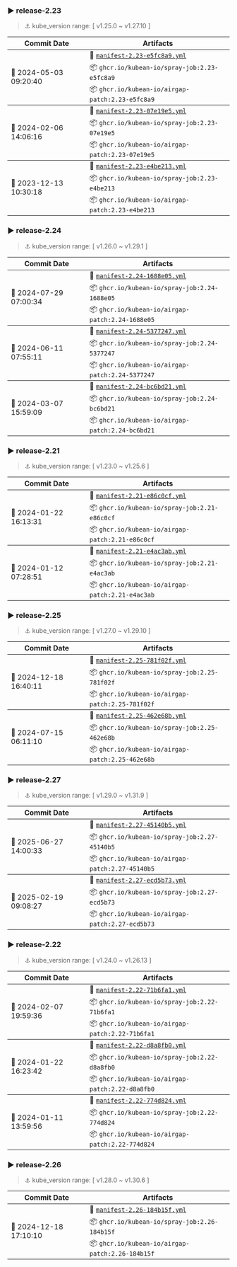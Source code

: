 

### ▶️ release-2.23
> ⚓ kube_version range: [ v1.25.0 ~ v1.27.10 ]

<table>
  <thead>
    <tr>
      <th>Commit Date</th>
      <th>Artifacts</th>
    </tr>
  </thead>
  
  <tbody>
      <tr>
        <td rowspan=3> 📅 2024-05-03 09:20:40 </td>
        <td rowspan=1>
           📝 <code><a href="https://raw.githubusercontent.com/kubean-io/kubean-manifest/main/manifests/manifest-2.23-e5fc8a9.yml">manifest-2.23-e5fc8a9.yml</a></code>
        </td>
      </tr>
      <tr>
        <td rowspan=1> 📦 <code>ghcr.io/kubean-io/spray-job:2.23-e5fc8a9</code> </td>
      </tr>
      <tr>
        <td rowspan=1> 📦 <code>ghcr.io/kubean-io/airgap-patch:2.23-e5fc8a9</code> </td>
      </tr>
  </tbody>
  
  <tbody>
      <tr>
        <td rowspan=3> 📅 2024-02-06 14:06:16 </td>
        <td rowspan=1>
           📝 <code><a href="https://raw.githubusercontent.com/kubean-io/kubean-manifest/main/manifests/manifest-2.23-07e19e5.yml">manifest-2.23-07e19e5.yml</a></code>
        </td>
      </tr>
      <tr>
        <td rowspan=1> 📦 <code>ghcr.io/kubean-io/spray-job:2.23-07e19e5</code> </td>
      </tr>
      <tr>
        <td rowspan=1> 📦 <code>ghcr.io/kubean-io/airgap-patch:2.23-07e19e5</code> </td>
      </tr>
  </tbody>
  
  <tbody>
      <tr>
        <td rowspan=3> 📅 2023-12-13 10:30:18 </td>
        <td rowspan=1>
           📝 <code><a href="https://raw.githubusercontent.com/kubean-io/kubean-manifest/main/manifests/manifest-2.23-e4be213.yml">manifest-2.23-e4be213.yml</a></code>
        </td>
      </tr>
      <tr>
        <td rowspan=1> 📦 <code>ghcr.io/kubean-io/spray-job:2.23-e4be213</code> </td>
      </tr>
      <tr>
        <td rowspan=1> 📦 <code>ghcr.io/kubean-io/airgap-patch:2.23-e4be213</code> </td>
      </tr>
  </tbody>
  
</table>

### ▶️ release-2.24
> ⚓ kube_version range: [ v1.26.0 ~ v1.29.1 ]

<table>
  <thead>
    <tr>
      <th>Commit Date</th>
      <th>Artifacts</th>
    </tr>
  </thead>
  
  <tbody>
      <tr>
        <td rowspan=3> 📅 2024-07-29 07:00:34 </td>
        <td rowspan=1>
           📝 <code><a href="https://raw.githubusercontent.com/kubean-io/kubean-manifest/main/manifests/manifest-2.24-1688e05.yml">manifest-2.24-1688e05.yml</a></code>
        </td>
      </tr>
      <tr>
        <td rowspan=1> 📦 <code>ghcr.io/kubean-io/spray-job:2.24-1688e05</code> </td>
      </tr>
      <tr>
        <td rowspan=1> 📦 <code>ghcr.io/kubean-io/airgap-patch:2.24-1688e05</code> </td>
      </tr>
  </tbody>
  
  <tbody>
      <tr>
        <td rowspan=3> 📅 2024-06-11 07:55:11 </td>
        <td rowspan=1>
           📝 <code><a href="https://raw.githubusercontent.com/kubean-io/kubean-manifest/main/manifests/manifest-2.24-5377247.yml">manifest-2.24-5377247.yml</a></code>
        </td>
      </tr>
      <tr>
        <td rowspan=1> 📦 <code>ghcr.io/kubean-io/spray-job:2.24-5377247</code> </td>
      </tr>
      <tr>
        <td rowspan=1> 📦 <code>ghcr.io/kubean-io/airgap-patch:2.24-5377247</code> </td>
      </tr>
  </tbody>
  
  <tbody>
      <tr>
        <td rowspan=3> 📅 2024-03-07 15:59:09 </td>
        <td rowspan=1>
           📝 <code><a href="https://raw.githubusercontent.com/kubean-io/kubean-manifest/main/manifests/manifest-2.24-bc6bd21.yml">manifest-2.24-bc6bd21.yml</a></code>
        </td>
      </tr>
      <tr>
        <td rowspan=1> 📦 <code>ghcr.io/kubean-io/spray-job:2.24-bc6bd21</code> </td>
      </tr>
      <tr>
        <td rowspan=1> 📦 <code>ghcr.io/kubean-io/airgap-patch:2.24-bc6bd21</code> </td>
      </tr>
  </tbody>
  
</table>

### ▶️ release-2.21
> ⚓ kube_version range: [ v1.23.0 ~ v1.25.6 ]

<table>
  <thead>
    <tr>
      <th>Commit Date</th>
      <th>Artifacts</th>
    </tr>
  </thead>
  
  <tbody>
      <tr>
        <td rowspan=3> 📅 2024-01-22 16:13:31 </td>
        <td rowspan=1>
           📝 <code><a href="https://raw.githubusercontent.com/kubean-io/kubean-manifest/main/manifests/manifest-2.21-e86c0cf.yml">manifest-2.21-e86c0cf.yml</a></code>
        </td>
      </tr>
      <tr>
        <td rowspan=1> 📦 <code>ghcr.io/kubean-io/spray-job:2.21-e86c0cf</code> </td>
      </tr>
      <tr>
        <td rowspan=1> 📦 <code>ghcr.io/kubean-io/airgap-patch:2.21-e86c0cf</code> </td>
      </tr>
  </tbody>
  
  <tbody>
      <tr>
        <td rowspan=3> 📅 2024-01-12 07:28:51 </td>
        <td rowspan=1>
           📝 <code><a href="https://raw.githubusercontent.com/kubean-io/kubean-manifest/main/manifests/manifest-2.21-e4ac3ab.yml">manifest-2.21-e4ac3ab.yml</a></code>
        </td>
      </tr>
      <tr>
        <td rowspan=1> 📦 <code>ghcr.io/kubean-io/spray-job:2.21-e4ac3ab</code> </td>
      </tr>
      <tr>
        <td rowspan=1> 📦 <code>ghcr.io/kubean-io/airgap-patch:2.21-e4ac3ab</code> </td>
      </tr>
  </tbody>
  
</table>

### ▶️ release-2.25
> ⚓ kube_version range: [ v1.27.0 ~ v1.29.10 ]

<table>
  <thead>
    <tr>
      <th>Commit Date</th>
      <th>Artifacts</th>
    </tr>
  </thead>
  
  <tbody>
      <tr>
        <td rowspan=3> 📅 2024-12-18 16:40:11 </td>
        <td rowspan=1>
           📝 <code><a href="https://raw.githubusercontent.com/kubean-io/kubean-manifest/main/manifests/manifest-2.25-781f02f.yml">manifest-2.25-781f02f.yml</a></code>
        </td>
      </tr>
      <tr>
        <td rowspan=1> 📦 <code>ghcr.io/kubean-io/spray-job:2.25-781f02f</code> </td>
      </tr>
      <tr>
        <td rowspan=1> 📦 <code>ghcr.io/kubean-io/airgap-patch:2.25-781f02f</code> </td>
      </tr>
  </tbody>
  
  <tbody>
      <tr>
        <td rowspan=3> 📅 2024-07-15 06:11:10 </td>
        <td rowspan=1>
           📝 <code><a href="https://raw.githubusercontent.com/kubean-io/kubean-manifest/main/manifests/manifest-2.25-462e68b.yml">manifest-2.25-462e68b.yml</a></code>
        </td>
      </tr>
      <tr>
        <td rowspan=1> 📦 <code>ghcr.io/kubean-io/spray-job:2.25-462e68b</code> </td>
      </tr>
      <tr>
        <td rowspan=1> 📦 <code>ghcr.io/kubean-io/airgap-patch:2.25-462e68b</code> </td>
      </tr>
  </tbody>
  
</table>

### ▶️ release-2.27
> ⚓ kube_version range: [ v1.29.0 ~ v1.31.9 ]

<table>
  <thead>
    <tr>
      <th>Commit Date</th>
      <th>Artifacts</th>
    </tr>
  </thead>
  
  <tbody>
      <tr>
        <td rowspan=3> 📅 2025-06-27 14:00:33 </td>
        <td rowspan=1>
           📝 <code><a href="https://raw.githubusercontent.com/kubean-io/kubean-manifest/main/manifests/manifest-2.27-45140b5.yml">manifest-2.27-45140b5.yml</a></code>
        </td>
      </tr>
      <tr>
        <td rowspan=1> 📦 <code>ghcr.io/kubean-io/spray-job:2.27-45140b5</code> </td>
      </tr>
      <tr>
        <td rowspan=1> 📦 <code>ghcr.io/kubean-io/airgap-patch:2.27-45140b5</code> </td>
      </tr>
  </tbody>
  
  <tbody>
      <tr>
        <td rowspan=3> 📅 2025-02-19 09:08:27 </td>
        <td rowspan=1>
           📝 <code><a href="https://raw.githubusercontent.com/kubean-io/kubean-manifest/main/manifests/manifest-2.27-ecd5b73.yml">manifest-2.27-ecd5b73.yml</a></code>
        </td>
      </tr>
      <tr>
        <td rowspan=1> 📦 <code>ghcr.io/kubean-io/spray-job:2.27-ecd5b73</code> </td>
      </tr>
      <tr>
        <td rowspan=1> 📦 <code>ghcr.io/kubean-io/airgap-patch:2.27-ecd5b73</code> </td>
      </tr>
  </tbody>
  
</table>

### ▶️ release-2.22
> ⚓ kube_version range: [ v1.24.0 ~ v1.26.13 ]

<table>
  <thead>
    <tr>
      <th>Commit Date</th>
      <th>Artifacts</th>
    </tr>
  </thead>
  
  <tbody>
      <tr>
        <td rowspan=3> 📅 2024-02-07 19:59:36 </td>
        <td rowspan=1>
           📝 <code><a href="https://raw.githubusercontent.com/kubean-io/kubean-manifest/main/manifests/manifest-2.22-71b6fa1.yml">manifest-2.22-71b6fa1.yml</a></code>
        </td>
      </tr>
      <tr>
        <td rowspan=1> 📦 <code>ghcr.io/kubean-io/spray-job:2.22-71b6fa1</code> </td>
      </tr>
      <tr>
        <td rowspan=1> 📦 <code>ghcr.io/kubean-io/airgap-patch:2.22-71b6fa1</code> </td>
      </tr>
  </tbody>
  
  <tbody>
      <tr>
        <td rowspan=3> 📅 2024-01-22 16:23:42 </td>
        <td rowspan=1>
           📝 <code><a href="https://raw.githubusercontent.com/kubean-io/kubean-manifest/main/manifests/manifest-2.22-d8a8fb0.yml">manifest-2.22-d8a8fb0.yml</a></code>
        </td>
      </tr>
      <tr>
        <td rowspan=1> 📦 <code>ghcr.io/kubean-io/spray-job:2.22-d8a8fb0</code> </td>
      </tr>
      <tr>
        <td rowspan=1> 📦 <code>ghcr.io/kubean-io/airgap-patch:2.22-d8a8fb0</code> </td>
      </tr>
  </tbody>
  
  <tbody>
      <tr>
        <td rowspan=3> 📅 2024-01-11 13:59:56 </td>
        <td rowspan=1>
           📝 <code><a href="https://raw.githubusercontent.com/kubean-io/kubean-manifest/main/manifests/manifest-2.22-774d824.yml">manifest-2.22-774d824.yml</a></code>
        </td>
      </tr>
      <tr>
        <td rowspan=1> 📦 <code>ghcr.io/kubean-io/spray-job:2.22-774d824</code> </td>
      </tr>
      <tr>
        <td rowspan=1> 📦 <code>ghcr.io/kubean-io/airgap-patch:2.22-774d824</code> </td>
      </tr>
  </tbody>
  
</table>

### ▶️ release-2.26
> ⚓ kube_version range: [ v1.28.0 ~ v1.30.6 ]

<table>
  <thead>
    <tr>
      <th>Commit Date</th>
      <th>Artifacts</th>
    </tr>
  </thead>
  
  <tbody>
      <tr>
        <td rowspan=3> 📅 2024-12-18 17:10:10 </td>
        <td rowspan=1>
           📝 <code><a href="https://raw.githubusercontent.com/kubean-io/kubean-manifest/main/manifests/manifest-2.26-184b15f.yml">manifest-2.26-184b15f.yml</a></code>
        </td>
      </tr>
      <tr>
        <td rowspan=1> 📦 <code>ghcr.io/kubean-io/spray-job:2.26-184b15f</code> </td>
      </tr>
      <tr>
        <td rowspan=1> 📦 <code>ghcr.io/kubean-io/airgap-patch:2.26-184b15f</code> </td>
      </tr>
  </tbody>
  
</table>
